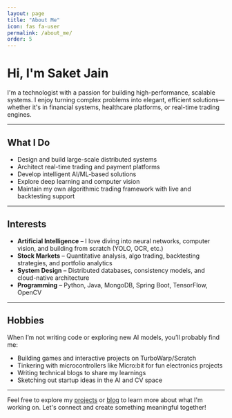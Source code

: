 ```yaml
---
layout: page
title: "About Me"
icon: fas fa-user
permalink: /about_me/
order: 5
---
```


# Hi, I'm Saket Jain

I'm a technologist with a passion for building high-performance, scalable systems. I enjoy turning complex problems into elegant, efficient solutions—whether it's in financial systems, healthcare platforms, or real-time trading engines.

---

## What I Do

- Design and build large-scale distributed systems
- Architect real-time trading and payment platforms
- Develop intelligent AI/ML-based solutions
- Explore deep learning and computer vision
- Maintain my own algorithmic trading framework with live and backtesting support

---

## Interests

- **Artificial Intelligence** – I love diving into neural networks, computer vision, and building from scratch (YOLO, OCR, etc.)
- **Stock Markets** – Quantitative analysis, algo trading, backtesting strategies, and portfolio analytics
- **System Design** – Distributed databases, consistency models, and cloud-native architecture
- **Programming** – Python, Java, MongoDB, Spring Boot, TensorFlow, OpenCV

---

## Hobbies

When I’m not writing code or exploring new AI models, you’ll probably find me:

- Building games and interactive projects on TurboWarp/Scratch
- Tinkering with microcontrollers like Micro:bit for fun electronics projects
- Writing technical blogs to share my learnings
- Sketching out startup ideas in the AI and CV space

---

Feel free to explore my [projects](/portfolio) or [blog](/home) to learn more about what I'm working on. Let's connect and create something meaningful together!
